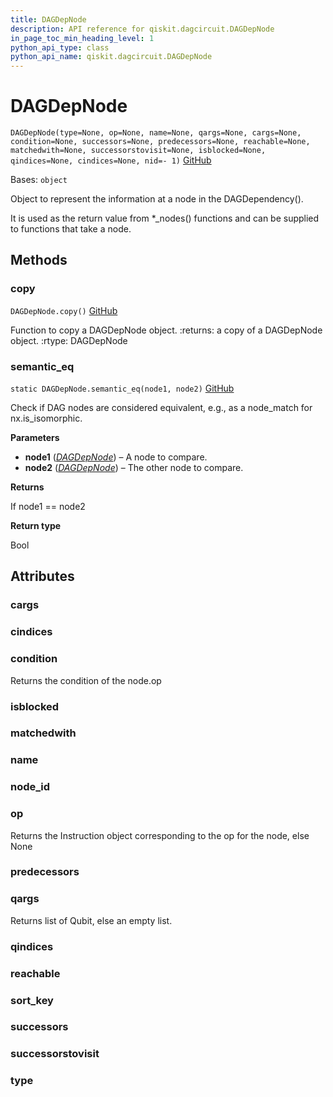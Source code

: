 ```yaml
---
title: DAGDepNode
description: API reference for qiskit.dagcircuit.DAGDepNode
in_page_toc_min_heading_level: 1
python_api_type: class
python_api_name: qiskit.dagcircuit.DAGDepNode
---
```


# DAGDepNode

<span id="qiskit.dagcircuit.DAGDepNode" />

`DAGDepNode(type=None, op=None, name=None, qargs=None, cargs=None, condition=None, successors=None, predecessors=None, reachable=None, matchedwith=None, successorstovisit=None, isblocked=None, qindices=None, cindices=None, nid=- 1)` [GitHub](https://github.com/qiskit/qiskit/tree/stable/0.18/qiskit/dagcircuit/dagdepnode.py "view source code")

Bases: `object`

Object to represent the information at a node in the DAGDependency().

It is used as the return value from \*\_nodes() functions and can be supplied to functions that take a node.

## Methods

### copy

<span id="qiskit.dagcircuit.DAGDepNode.copy" />

`DAGDepNode.copy()` [GitHub](https://github.com/qiskit/qiskit/tree/stable/0.18/qiskit/dagcircuit/dagdepnode.py "view source code")

Function to copy a DAGDepNode object. :returns: a copy of a DAGDepNode object. :rtype: DAGDepNode

### semantic\_eq

<span id="qiskit.dagcircuit.DAGDepNode.semantic_eq" />

`static DAGDepNode.semantic_eq(node1, node2)` [GitHub](https://github.com/qiskit/qiskit/tree/stable/0.18/qiskit/dagcircuit/dagdepnode.py "view source code")

Check if DAG nodes are considered equivalent, e.g., as a node\_match for nx.is\_isomorphic.

**Parameters**

*   **node1** ([*DAGDepNode*](qiskit.dagcircuit.DAGDepNode "qiskit.dagcircuit.DAGDepNode")) – A node to compare.
*   **node2** ([*DAGDepNode*](qiskit.dagcircuit.DAGDepNode "qiskit.dagcircuit.DAGDepNode")) – The other node to compare.

**Returns**

If node1 == node2

**Return type**

Bool

## Attributes

<span id="qiskit.dagcircuit.DAGDepNode.cargs" />

### cargs

<span id="qiskit.dagcircuit.DAGDepNode.cindices" />

### cindices

<span id="qiskit.dagcircuit.DAGDepNode.condition" />

### condition

Returns the condition of the node.op

<span id="qiskit.dagcircuit.DAGDepNode.isblocked" />

### isblocked

<span id="qiskit.dagcircuit.DAGDepNode.matchedwith" />

### matchedwith

<span id="qiskit.dagcircuit.DAGDepNode.name" />

### name

<span id="qiskit.dagcircuit.DAGDepNode.node_id" />

### node\_id

<span id="qiskit.dagcircuit.DAGDepNode.op" />

### op

Returns the Instruction object corresponding to the op for the node, else None

<span id="qiskit.dagcircuit.DAGDepNode.predecessors" />

### predecessors

<span id="qiskit.dagcircuit.DAGDepNode.qargs" />

### qargs

Returns list of Qubit, else an empty list.

<span id="qiskit.dagcircuit.DAGDepNode.qindices" />

### qindices

<span id="qiskit.dagcircuit.DAGDepNode.reachable" />

### reachable

<span id="qiskit.dagcircuit.DAGDepNode.sort_key" />

### sort\_key

<span id="qiskit.dagcircuit.DAGDepNode.successors" />

### successors

<span id="qiskit.dagcircuit.DAGDepNode.successorstovisit" />

### successorstovisit

<span id="qiskit.dagcircuit.DAGDepNode.type" />

### type

